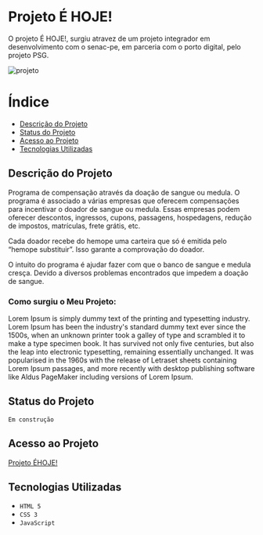 # Projeto É HOJE!

O projeto É HOJE!, surgiu atravez de um projeto integrador em desenvolvimento com o senac-pe, em parceria com o porto digital, pelo projeto PSG.


![projeto](https://i.imgur.com/AEyNGjo.png)

# Índice

* [Descrição do Projeto](#descrição-do-projeto)
* [Status do Projeto](#status-do-projeto)
* [Acesso ao Projeto](#acesso-ao-projeto)
* [Tecnologias Utilizadas](#tecnologias-utilizadas)

## Descrição do Projeto
Programa de compensação através da doação de sangue ou medula.
O programa é associado a várias empresas que oferecem compensações para incentivar o doador de sangue ou medula. Essas empresas podem oferecer descontos, ingressos, cupons, passagens, hospedagens, redução de impostos, matrículas, frete grátis, etc.

Cada doador recebe do hemope uma carteira que só é emitida pelo “hemope substituir”. Isso garante a comprovação do doador.

O intuito do programa é ajudar fazer com que o banco de sangue e medula cresça. Devido a diversos problemas encontrados que impedem a doação de sangue.


### Como surgiu o Meu Projeto:

Lorem Ipsum is simply dummy text of the printing and typesetting industry. 
Lorem Ipsum has been the industry's standard dummy text ever since the 1500s, 
when an unknown printer took a galley of type and scrambled it to make a type 
specimen book. It has survived not only five centuries, but also the leap into 
electronic typesetting, remaining essentially unchanged. It was popularised in 
the 1960s with the release of Letraset sheets containing Lorem Ipsum passages, 
and more recently with desktop publishing software like Aldus PageMaker 
including versions of Lorem Ipsum.

## Status do Projeto 

``Em construção``

## Acesso ao Projeto
[Projeto ÉHOJE! ](https://portifolio-e-hoje.vercel.app/html/index.html)

## Tecnologias Utilizadas

- ``HTML 5``
- ``CSS 3``
- ``JavaScript``


